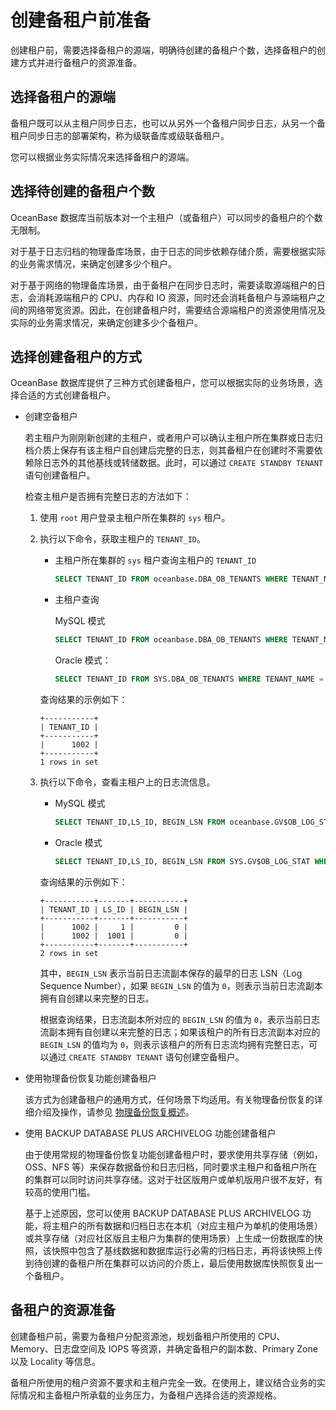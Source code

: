 # 创建备租户前准备

创建租户前，需要选择备租户的源端，明确待创建的备租户个数，选择备租户的创建方式并进行备租户的资源准备。

## 选择备租户的源端

备租户既可以从主租户同步日志，也可以从另外一个备租户同步日志，从另一个备租户同步日志的部署架构，称为级联备库或级联备租户。

您可以根据业务实际情况来选择备租户的源端。

## 选择待创建的备租户个数

OceanBase 数据库当前版本对一个主租户（或备租户）可以同步的备租户的个数无限制。

对于基于日志归档的物理备库场景，由于日志的同步依赖存储介质，需要根据实际的业务需求情况，来确定创建多少个租户。

对于基于网络的物理备库场景，由于备租户在同步日志时，需要读取源端租户的日志，会消耗源端租户的 CPU、内存和 IO 资源，同时还会消耗备租户与源端租户之间的网络带宽资源。因此，在创建备租户时，需要结合源端租户的资源使用情况及实际的业务需求情况，来确定创建多少个备租户。

## 选择创建备租户的方式

OceanBase 数据库提供了三种方式创建备租户，您可以根据实际的业务场景，选择合适的方式创建备租户。

* 创建空备租户

  若主租户为刚刚新创建的主租户，或者用户可以确认主租户所在集群或日志归档介质上保存有该主租户自创建后完整的日志，则其备租户在创建时不需要依赖除日志外的其他基线或转储数据。此时，可以通过 `CREATE STANDBY TENANT` 语句创建备租户。

  检查主租户是否拥有完整日志的方法如下：

  1. 使用 `root` 用户登录主租户所在集群的 `sys` 租户。

  2. 执行以下命令，获取主租户的 `TENANT_ID`。

     * 主租户所在集群的 `sys` 租户查询主租户的 `TENANT_ID`

       ```sql
       SELECT TENANT_ID FROM oceanbase.DBA_OB_TENANTS WHERE TENANT_NAME = 'mysql001';
       ```

     * 主租户查询

       MySQL 模式

       ```sql
       SELECT TENANT_ID FROM oceanbase.DBA_OB_TENANTS WHERE TENANT_NAME = 'mysql001';
       ```

       Oracle 模式：

       ```sql
       SELECT TENANT_ID FROM SYS.DBA_OB_TENANTS WHERE TENANT_NAME = 'oracle001';
       ```

     查询结果的示例如下：

     ```shell
     +-----------+
     | TENANT_ID |
     +-----------+
     |      1002 |
     +-----------+
     1 rows in set
     ```

  3. 执行以下命令，查看主租户上的日志流信息。

     * MySQL 模式

       ```sql
       SELECT TENANT_ID,LS_ID, BEGIN_LSN FROM oceanbase.GV$OB_LOG_STAT WHERE TENANT_ID = 1002 AND ROLE = 'LEADER' ;
       ```

     * Oracle 模式

       ```sql
       SELECT TENANT_ID,LS_ID, BEGIN_LSN FROM SYS.GV$OB_LOG_STAT WHERE TENANT_ID = 1002 AND ROLE = 'LEADER' ;
       ```

     查询结果的示例如下：

     ```shell
     +-----------+-------+-----------+
     | TENANT_ID | LS_ID | BEGIN_LSN |
     +-----------+-------+-----------+
     |      1002 |     1 |         0 |
     |      1002 |  1001 |         0 |
     +-----------+-------+-----------+
     2 rows in set
     ```

     其中，`BEGIN_LSN` 表示当前日志流副本保存的最早的日志 LSN（Log Sequence Number），如果 `BEGIN_LSN` 的值为 `0`，则表示当前日志流副本拥有自创建以来完整的日志。

     根据查询结果，日志流副本所对应的 `BEGIN_LSN` 的值为 `0`，表示当前日志流副本拥有自创建以来完整的日志；如果该租户的所有日志流副本对应的 `BEGIN_LSN` 的值均为 `0`，则表示该租户的所有日志流均拥有完整日志，可以通过 `CREATE STANDBY TENANT` 语句创建空备租户。

* 使用物理备份恢复功能创建备租户

  该方式为创建备租户的通用方式，任何场景下均适用。有关物理备份恢复的详细介绍及操作，请参见 [物理备份恢复概述](../../6.backup-and-recovery/1.overview-of-physical-backup-and-recovery.md)。

* 使用 BACKUP DATABASE PLUS ARCHIVELOG 功能创建备租户

  由于使用常规的物理备份恢复功能创建备租户时，要求使用共享存储（例如，OSS、NFS 等）来保存数据备份和日志归档，同时要求主租户和备租户所在的集群可以同时访问共享存储。这对于社区版用户或单机版用户很不友好，有较高的使用门槛。

  基于上述原因，您可以使用 BACKUP DATABASE PLUS ARCHIVELOG 功能，将主租户的所有数据和归档日志在本机（对应主租户为单机的使用场景）或共享存储（对应社区版且主租户为集群的使用场景）上生成一份数据库的快照，该快照中包含了基线数据和数据库运行必需的归档日志，再将该快照上传到待创建的备租户所在集群可以访问的介质上，最后使用数据库快照恢复出一个备租户。

## 备租户的资源准备

创建备租户前，需要为备租户分配资源池，规划备租户所使用的 CPU、Memory、日志盘空间及 IOPS 等资源，并确定备租户的副本数、Primary Zone 以及 Locality 等信息。

备租户所使用的租户资源不要求和主租户完全一致。在使用上，建议结合业务的实际情况和主备租户所承载的业务压力，为备租户选择合适的资源规格。

